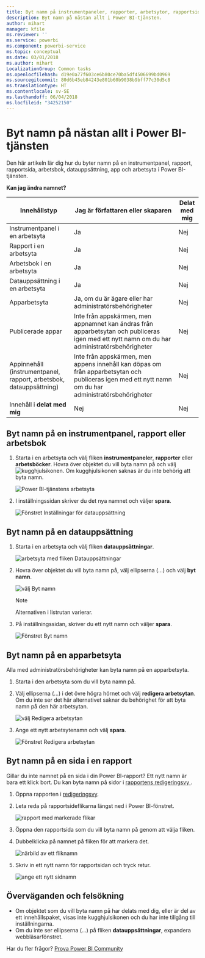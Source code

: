 ```yaml
---
title: Byt namn på instrumentpaneler, rapporter, arbetsytor, rapportsidor datauppsättningar
description: Byt namn på nästan allt i Power BI-tjänsten.
author: mihart
manager: kfile
ms.reviewer: ''
ms.service: powerbi
ms.component: powerbi-service
ms.topic: conceptual
ms.date: 03/01/2018
ms.author: mihart
LocalizationGroup: Common tasks
ms.openlocfilehash: d19e0a77f603ce6b80ce70ba5df4506699bd0969
ms.sourcegitcommit: 80d6b45eb84243e801b60b9038b9bff77c30d5c8
ms.translationtype: HT
ms.contentlocale: sv-SE
ms.lasthandoff: 06/04/2018
ms.locfileid: "34252150"
---
```

# <a name="rename-almost-anything-in-power-bi-service"></a>Byt namn på nästan allt i Power BI-tjänsten
Den här artikeln lär dig hur du byter namn på en instrumentpanel, rapport, rapportsida, arbetsbok, datauppsättning, app och arbetsyta i Power BI-tjänsten.

**Kan jag ändra namnet?**

| Innehållstyp | Jag är författaren eller skaparen | Delat med mig |
| --- | --- | --- |
| Instrumentpanel i en arbetsyta |Ja |Nej |
| Rapport i en arbetsyta |Ja |Nej |
| Arbetsbok i en arbetsyta |Ja |Nej |
| Datauppsättning i en arbetsyta |Ja |Nej |
| Apparbetsyta |Ja, om du är ägare eller har administratörsbehörigheter |Nej |
| Publicerade appar |Inte från appskärmen, men appnamnet kan ändras från apparbetsytan och publiceras igen med ett nytt namn om du har administratörsbehörigheter |Nej |
| Appinnehåll (instrumentpanel, rapport, arbetsbok, datauppsättning) |Inte från appskärmen, men appens innehåll kan döpas om från apparbetsytan och publiceras igen med ett nytt namn om du har administratörsbehörigheter |Nej |
| Innehåll i **delat med mig** |Nej |Nej |

## <a name="rename-a-dashboard-report-or-workbook"></a>Byt namn på en instrumentpanel, rapport eller arbetsbok
1. Starta i en arbetsyta och välj fliken **instrumentpaneler**, **rapporter** eller **arbetsböcker**. Hovra över objektet du vill byta namn på och välj ![kugghjulsikonen](media/service-rename/powerbi-cog-icon.png). Om kugghjulsikonen saknas är du inte behörig att byta namn.
   
   ![Power BI-tjänstens arbetsyta](media/service-rename/power-bi-workspace-dashboards.png)
2. I inställningssidan skriver du det nya namnet och väljer **spara**.
   
   ![Fönstret Inställningar för datauppsättning](media/service-rename/power-bi-rename-dashboard2.png)

## <a name="rename-a-dataset"></a>Byt namn på en datauppsättning
1. Starta i en arbetsyta och välj fliken **datauppsättningar**.
   
   ![arbetsyta med fliken Datauppsättningar](media/service-rename/power-bi-ellipses.png)
2. Hovra över objektet du vill byta namn på, välj ellipserna (...) och välj **byt namn**.  
   
      ![välj Byt namn](media/service-rename/power-bi-rename-datasets.png)
   
   > [!NOTE]
   > Alternativen i listrutan varierar.
   > 
   > 
3. På inställningssidan, skriver du ett nytt namn och väljer **spara**.
   
     ![Fönstret Byt namn](media/service-rename/power-bi-rename.png)

## <a name="rename-an-app-workspace"></a>Byt namn på en apparbetsyta
Alla med administratörsbehörigheter kan byta namn på en apparbetsyta.

1. Starta i den arbetsyta som du vill byta namn på.
2. Välj ellipserna (...) i det övre högra hörnet och välj **redigera arbetsytan**. Om du inte ser det här alternativet saknar du behörighet för att byta namn på den här arbetsytan. 
   
    ![välj Redigera arbetsytan](media/service-rename/power-bi-edit-workspace.png)
3. Ange ett nytt arbetsytenamn och välj **spara**.
   
   ![Fönstret Redigera arbetsytan](media/service-rename/power-bi-workspace-rename.png)

## <a name="rename-a-page-in-a-report"></a>Byt namn på en sida i en rapport
Gillar du inte namnet på en sida i din Power BI-rapport?  Ett nytt namn är bara ett klick bort. Du kan byta namn på sidor i [rapportens redigeringsvy ](service-interact-with-a-report-in-editing-view.md).

1. Öppna rapporten i [redigeringsvy](service-reading-view-and-editing-view.md).
2. Leta reda på rapportsideflikarna längst ned i Power BI-fönstret.
   
    ![rapport med markerade flikar](media/service-rename/report-page-tabs-new.png)
3. Öppna den rapportsida som du vill byta namn på genom att välja fliken.
4. Dubbelklicka på namnet på fliken för att markera det.  
   
    ![närbild av ett fliknamn](media/service-rename/hilite-tab.png)
5. Skriv in ett nytt namn för rapportsidan och tryck retur.
   
    ![ange ett nytt sidnamn](media/service-rename/new-name.png)

## <a name="considerations-and-troubleshooting"></a>Överväganden och felsökning
* Om objektet som du vill byta namn på har delats med dig, eller är del av ett innehållspaket, visas inte kugghjulsikonen och du har inte tillgång till inställningarna.
* Om du inte ser ellipserna (...) på fliken **datauppsättningar**, expandera webbläsarfönstret.

Har du fler frågor? [Prova Power BI Community](http://community.powerbi.com/)

